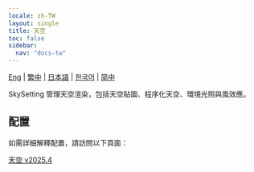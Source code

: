 ```yaml
---
locale: zh-TW
layout: single
title: 天空
toc: false
sidebar:
  nav: "docs-tw"
---
```

[Eng](/dancexr/features/sky) | [繁中](/tw/dancexr/features/sky) | [日本語](/jp/dancexr/features/sky) | [한국어](/kr/dancexr/features/sky) | [简中](/zh/dancexr/features/sky)

SkySetting 管理天空渲染，包括天空貼圖、程序化天空、環境光照與風效應。

## 配置

如需詳細解釋配置，請訪問以下頁面：

[天空 v2025.4](/dancexr/menu/2025.4/scene/sky)